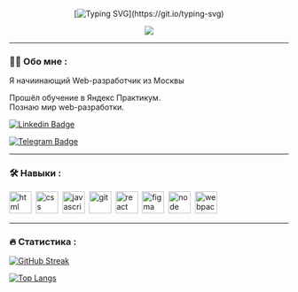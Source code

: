 <div align="center">

[![Typing SVG](https://readme-typing-svg.herokuapp.com?multiline=true&width=500&height=60&lines=+Всем+Привет!+Меня+зовут+Максим.;Я+начинающий+Web-разработчик!)](https://git.io/typing-svg)

</div>


<div id="header" align="center">
  <img src="https://media2.giphy.com/media/qgQUggAC3Pfv687qPC/giphy.gif?cid=790b7611cb35f4f9e5a2294ebbc2d835b1da76be118cc315&rid=giphy.gif&ct=g" />
</div>

---

### :man_technologist: Обо мне :

Я начиинающий Web-разработчик из Москвы

Прошёл обучение в Яндекс Практикум.<br>
Познаю мир web-разработки.

<div id="badges">
  
 [![Linkedin Badge](https://img.shields.io/badge/-foxymakc-blue?style=flat&logo=Linkedin&logoColor=white&link=https://www.linkedin.com/in/foxymakc/)](https://www.linkedin.com/in/foxymakc/)
 
  [![Telegram Badge](https://img.shields.io/badge/-Foxymakc-2CA5E0?style=for-the-badge&logo=telegram&logoColor=white&link=https://t.me/foxymakc)](https://t.me/foxymakc)
</div>

---

### :hammer_and_wrench: Навыки :

<div>
<img src="https://cdn.jsdelivr.net/gh/devicons/devicon/icons/html5/html5-original-wordmark.svg" title="html" alt="html" width="40" height="40" />&nbsp;
<img src="https://cdn.jsdelivr.net/gh/devicons/devicon/icons/css3/css3-original-wordmark.svg" title="css" alt="css" width="40" height="40" />&nbsp;
<img src="https://cdn.jsdelivr.net/gh/devicons/devicon/icons/javascript/javascript-original.svg" title="javascript" alt="javascript" width="40" height="40" />&nbsp;
<img src="https://cdn.jsdelivr.net/gh/devicons/devicon/icons/git/git-original.svg" title="git" alt="git" width="40" height="40" />&nbsp;
<img src="https://cdn.jsdelivr.net/gh/devicons/devicon/icons/react/react-original-wordmark.svg" title="react" alt="react" width="40" height="40" />&nbsp;
<img src="https://cdn.jsdelivr.net/gh/devicons/devicon/icons/figma/figma-original.svg" title="figma" alt="figma" width="40" height="40" />&nbsp;
<img src="https://cdn.jsdelivr.net/gh/devicons/devicon/icons/nodejs/nodejs-original-wordmark.svg" title="node" alt="node" width="40" height="40" />&nbsp;
<img src="https://cdn.jsdelivr.net/gh/devicons/devicon/icons/webpack/webpack-original-wordmark.svg" title="webpack" alt="webpack" width="40" height="40" />&nbsp;
</div>

---

### :fire: Статистика :

[![GitHub Streak](http://github-readme-streak-stats.herokuapp.com?user=foxymakc&theme=calm&hide_border=true&locale=ru)](https://git.io/streak-stats)

[![Top Langs](https://github-readme-stats.vercel.app/api/top-langs/?username=foxymakc&layout=compact&theme=vision-friendly-dark)](https://github.com/anuraghazra/github-readme-stats)
